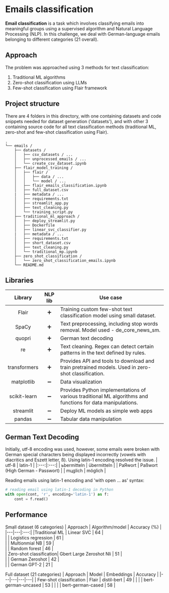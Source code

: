 # Emails classification 
<b>Email classification</b> is a task which involves classifying emails into meaningful groups using a supervised algorithm and Natural Language Processing (NLP). In this challenge, we deal with German-language emails belonging to different categories (21 overall). 

## Approach 

The problem was approached using 3 methods for text classification:
<ol>
<li> Traditional ML algorithms
<li> Zero-shot classification using LLMs
<li> Few-shot classification using Flair framework
</ol>

## Project structure 
There are 4 folders in this directory, with one containing datasets and code snippets needed for dataset generation ('datasets'), and with other 3 containing source code for all text classification methods (traditional ML, zero-shot and few-shot classification using Flair). 

```
.
└── emails /
    ├── datasets /
    │   ├── csv_datasets / ...
    │   ├── unprocessed_emails / ...
    │   └── create_csv_dataset.ipynb
    ├── flair_model_training /
    │   ├── flair /
    │   │   ├── data / ...
    │   │   └── model / ...
    │   ├── flair_emails_classification.ipynb 
    │   ├── full_dataset.csv 
    |   ├── metadata / ...
    │   ├── requirements.txt 
    │   ├── streamlit_app.py 
    │   ├── text_cleaning.py
    │   └── training_script.py
    ├── traditional_ml_approach /
    │   ├── deploy_streamlit.py 
    │   ├── Dockerfile
    │   ├── linear_svc_classifier.py
    |   ├── metadata / ...
    │   ├── requirements.txt
    │   ├── short_dataset.csv
    │   ├── text_cleaning.py
    │   └── traditional_mp.ipynb
    ├── zero_shot_classification /
    │   └── zero_shot_classification_emails.ipynb
    └── README.md
```

## Libraries 

| Library  |<center> NLP lib  |<center>Use case |
|:---:|:---:|---|
| Flair  | :heavy_plus_sign:  |Training custom few-shot text classification model using small dataset.|
|  SpaCy | :heavy_plus_sign: | Text preprocessing, including stop words removal. Model used - de_core_news_sm. |
| quopri  | :heavy_plus_sign: | German text decoding | 
| re  |  :heavy_plus_sign: | Text cleaning. Regex can detect certain patterns in the text defined by rules. |
| transformers | :heavy_plus_sign: | Provides API and tools to download and train pretrained models. Used in zero-shot classification. | 
|  matplotlib| :heavy_minus_sign:  | Data visualization | 
| scikit-learn | :heavy_minus_sign:  | Provides Python implementations of various traditional ML algorithms and functions for data manipulations. | 
| streamlit  | :heavy_minus_sign:  | Deploy ML models as simple web apps | 
| pandas | :heavy_minus_sign: | Tabular data manipulation | 

## German Text Decoding 
Initially, utf-8 encoding was used, however, some emails were broken with German special characters being displayed incorrectly (vowels with diacritics and Eszett letter, ß). Using latin-1 encoding resolved the issue. 
| utf-8 |  latin-1 |
|:---:|:---:|
| ьbermitteln  |  übermitteln |
| PaЯwort  |  Paßwort (High German - Passwort) |
|  mцglich | möglich  |

Reading emails using latin-1 encoding and 'with open ... as' syntax:

``` python
# reading email using latin-1 decoding in Python
with open(cont, 'r', encoding='latin-1') as f:
    cont = f.read()
```

## Performance 
Small dataset (6 categories)
| Approach | Algorithm/model | Accuracy (%) |   
|---|---|:---:|
|Traditional ML | Linear SVC |  64 |   
|   | Logistics regression | 61 |   
|   | Multionmial NB | 59 |   
|   | Random forest | 46 |   
| Zero-shot classification| Gbert Large Zeroshot Nli  | 51  |   
|   | German Zeroshot | 42 |   
|  | German GPT-2 | 21 |

Full dataset (21 categories)
| Approach | Model  | Embeddings  |  Accuracy  |
|---|---|---|---|
| Few-shot classification | Flair | distil-bert  | 49 |
|   |   | bert-german-uncased  | 53 |
|   |   | bert-german-cased | 58 |